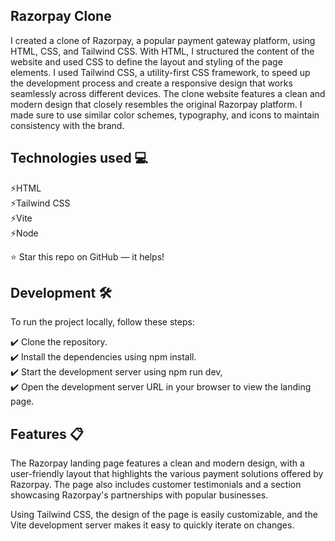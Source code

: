 ## Razorpay Clone

I created a clone of Razorpay, a popular payment gateway platform, using HTML, CSS, and Tailwind CSS. With HTML, I structured the content of the website and used CSS to define the layout and styling of the page elements. I used Tailwind CSS, a utility-first CSS framework, to speed up the development process and create a responsive design that works seamlessly across different devices. The clone website features a clean and modern design that closely resembles the original Razorpay platform. I made sure to use similar color schemes, typography, and icons to maintain consistency with the brand.

## Technologies used 💻
⚡️HTML\
⚡️Tailwind CSS\
⚡️Vite\
⚡️Node

⭐ Star this repo on GitHub — it helps!
## Development 🛠️
 To run the project locally, follow these steps:

✔️ Clone the repository.\
✔️ Install the dependencies using npm install.\
✔️ Start the development server using npm run dev,\
✔️ Open the development server URL in your browser to view 
    the landing page.
## Features 📋
The Razorpay landing page features a clean and modern design, with a user-friendly layout that highlights the various payment solutions offered by Razorpay. The page also includes customer testimonials and a section showcasing Razorpay's partnerships with popular businesses.

Using Tailwind CSS, the design of the page is easily customizable, and the Vite development server makes it easy to quickly iterate on changes.
